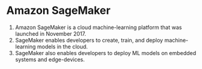 # Amazon SageMaker
1. Amazon SageMaker is a cloud machine-learning platform that was launched in November 2017.<br>
2. SageMaker enables developers to create, train, and deploy machine-learning models in the cloud.<br>
3. SageMaker also enables developers to deploy ML models on embedded systems and edge-devices.
